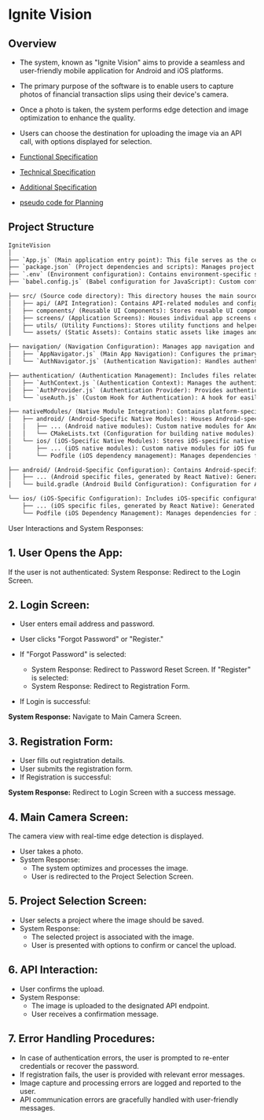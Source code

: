 # Ignite Vision

## Overview
- The system, known as "Ignite Vision" aims to provide a seamless and user-friendly mobile application for Android and iOS platforms.
- The primary purpose of the software is to enable users to capture photos of financial transaction slips using their device's camera.
- Once a photo is taken, the system performs edge detection and image optimization to enhance the quality.
- Users can choose the destination for uploading the image via an API call, with options displayed for selection.

- [Functional Specification](./docs/FunctionalSpecification.md)
- [Technical Specification](./docs/TechnicalSpecification.md.md)
- [Additional Specification](./docs/AdditionalSpecifications.md)
- [pseudo code for Planning](./docs/PseudoCode.md)

## Project Structure

```txt
IgniteVision
│
├── `App.js` (Main application entry point): This file serves as the central entry point for your React Native app.
├── `package.json` (Project dependencies and scripts): Manages project dependencies and configuration.
├── `.env` (Environment configuration): Contains environment-specific settings and configurations.
├── `babel.config.js` (Babel configuration for JavaScript): Custom configuration for transpiling JavaScript code.

├── src/ (Source code directory): This directory houses the main source code for your application.
│   ├── api/ (API Integration): Contains API-related modules and configurations for data fetching and communication.
│   ├── components/ (Reusable UI Components): Stores reusable UI components for consistent design and functionality.
│   ├── screens/ (Application Screens): Houses individual app screens or views, including the main home screen and authentication screen.
│   ├── utils/ (Utility Functions): Stores utility functions and helper modules for various tasks, such as image processing.
│   └── assets/ (Static Assets): Contains static assets like images and fonts used in the app.

├── navigation/ (Navigation Configuration): Manages app navigation and routing.
│   ├── `AppNavigator.js` (Main App Navigation): Configures the primary app navigation flow.
│   └── `AuthNavigator.js` (Authentication Navigation): Handles authentication-specific navigation.

├── authentication/ (Authentication Management): Includes files related to user authentication.
│   ├── `AuthContext.js `(Authentication Context): Manages the authentication state and user information.
│   ├── `AuthProvider.js` (Authentication Provider): Provides authentication functionality to app components.
│   └── `useAuth.js` (Custom Hook for Authentication): A hook for easily accessing authentication-related data.

├── nativeModules/ (Native Module Integration): Contains platform-specific native modules.
│   ├── android/ (Android-Specific Native Modules): Houses Android-specific native modules.
│   │   ├── ... (Android native modules): Custom native modules for Android functionality.
│   │   └── CMakeLists.txt (Configuration for building native modules): Build configuration for Android native modules.
│   └── ios/ (iOS-Specific Native Modules): Stores iOS-specific native modules.
│       ├── ... (iOS native modules): Custom native modules for iOS functionality.
│       └── Podfile (iOS dependency management): Manages dependencies for iOS native modules.

├── android/ (Android-Specific Configuration): Contains Android-specific configuration files.
│   ├── ... (Android specific files, generated by React Native): Generated files specific to Android.
│   └── build.gradle (Android Build Configuration): Configuration for Android app builds.

└── ios/ (iOS-Specific Configuration): Includes iOS-specific configuration files.
    ├── ... (iOS specific files, generated by React Native): Generated files specific to iOS.
    └── Podfile (iOS Dependency Management): Manages dependencies for iOS components.
```



User Interactions and System Responses:
## 1. User Opens the App:

If the user is not authenticated:
System Response: Redirect to the Login Screen.

## 2. Login Screen:

- User enters email address and password.
- User clicks "Forgot Password" or "Register."

- If "Forgot Password" is selected:
  - System Response: Redirect to Password Reset Screen.
If "Register" is selected:
  - System Response: Redirect to Registration Form.
- If Login is successful:

**System Response:** Navigate to Main Camera Screen.

## 3. Registration Form:

- User fills out registration details.
- User submits the registration form.
- If Registration is successful:

**System Response:** Redirect to Login Screen with a success message.

## 4. Main Camera Screen:

The camera view with real-time edge detection is displayed.

- User takes a photo.
- System Response:
  - The system optimizes and processes the image.
  - User is redirected to the Project Selection Screen.

## 5. Project Selection Screen:

- User selects a project where the image should be saved.
- System Response:
  - The selected project is associated with the image.
  - User is presented with options to confirm or cancel the upload.

## 6. API Interaction:

- User confirms the upload.
- System Response:
  - The image is uploaded to the designated API endpoint.
  - User receives a confirmation message.

## 7. Error Handling Procedures:

- In case of authentication errors, the user is prompted to re-enter credentials or recover the password.
- If registration fails, the user is provided with relevant error messages.
- Image capture and processing errors are logged and reported to the user.
- API communication errors are gracefully handled with user-friendly messages.



